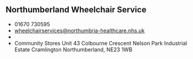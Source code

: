 
## Northumberland Wheelchair Service

- <i class="fa fa-phone"></i> 01670 730595
- <i class="fa fa-envelope"></i> <a href="mailto:wheelchairservices@northumbria-healthcare.nhs.uk">wheelchairservices@northumbria-healthcare.nhs.uk</a>
- <i class="fa fa-home"></i> []()
- <i class="fa fa-building"></i> Community Stores Unit 43 Colbourne Crescent Nelson Park Industrial Estate Cramlington Northumberland, NE23 1WB
